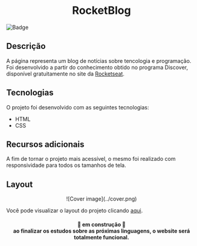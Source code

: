 <h1 align="center"> RocketBlog </h1>

![Badge](https://img.shields.io/badge/Blog-Rocketseat-%237159c1?style=for-the-badge&logo=ghost)

## Descrição

A página representa um blog de notícias sobre tencologia e programação. Foi desenvolvido a partir do conhecimento obtido no programa Discover, disponível gratuitamente no site da [Rocketseat](https://www.rocketseat.com.br/).

## Tecnologias

O projeto foi desenvolvido com as seguintes tecnologias:

- HTML
- CSS

## Recursos adicionais 

A fim de tornar o projeto mais acessível, o mesmo foi realizado com responsividade para todos os tamanhos de tela.

## Layout

<p align="center">
  ![Cover image](../cover.png)
<p>

Você pode visualizar o layout do projeto clicando [aqui](<https://www.figma.com/file/6n4ZFrbS8vu6SfyHmpcQLh/DD-%2F-RocketBlog-(Copy)?node-id=3%3A2>).

<h4 align="center"> 
	🚧  em construção  🚧 <br>
	ao finalizar os estudos sobre as próximas linguagens, o website será totalmente funcional.
</h4>
